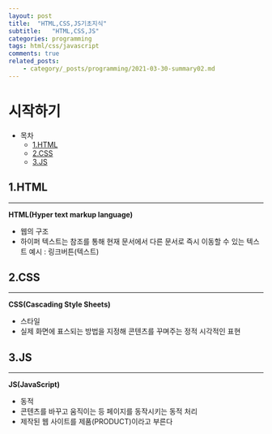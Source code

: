 ```yaml
---
layout: post
title:  "HTML,CSS,JS기초지식"
subtitle:   "HTML,CSS,JS"
categories: programming
tags: html/css/javascript
comments: true
related_posts:
    - category/_posts/programming/2021-03-30-summary02.md
---
```


# 시작하기

- 목차
    + [1.HTML](#1.HTML)
    - [2.CSS](#2.CSS)
    - [3.JS](#3.JS)


## 1.HTML
---
**HTML(Hyper text markup language)**
* 웹의 구조
* 하이퍼 텍스트는 참조를 통해 현재 문서에서 다른 문서로 즉시 이동할 수 있는 텍스트
예시 : 링크버튼(텍스트)

## 2.CSS
---
**CSS(Cascading Style Sheets)**
* 스타일
* 실제 화면에 표스되는 방법을 지정해 콘텐츠를 꾸며주는 정적 시각적인 표현

## 3.JS
---
**JS(JavaScript)**
* 동적
* 콘텐츠를 바꾸고 움직이는 등 페이지를 동작시키는 동적 처리
* 제작된 웹 사이트를 제품(PRODUCT)이라고 부른다
